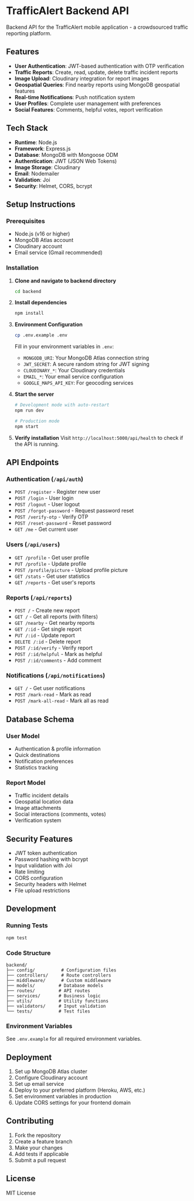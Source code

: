 # TrafficAlert Backend API

Backend API for the TrafficAlert mobile application - a crowdsourced traffic reporting platform.

## Features

- **User Authentication**: JWT-based authentication with OTP verification
- **Traffic Reports**: Create, read, update, delete traffic incident reports
- **Image Upload**: Cloudinary integration for report images
- **Geospatial Queries**: Find nearby reports using MongoDB geospatial features
- **Real-time Notifications**: Push notification system
- **User Profiles**: Complete user management with preferences
- **Social Features**: Comments, helpful votes, report verification

## Tech Stack

- **Runtime**: Node.js
- **Framework**: Express.js
- **Database**: MongoDB with Mongoose ODM
- **Authentication**: JWT (JSON Web Tokens)
- **Image Storage**: Cloudinary
- **Email**: Nodemailer
- **Validation**: Joi
- **Security**: Helmet, CORS, bcrypt

## Setup Instructions

### Prerequisites

- Node.js (v16 or higher)
- MongoDB Atlas account
- Cloudinary account
- Email service (Gmail recommended)

### Installation

1. **Clone and navigate to backend directory**
   ```bash
   cd backend
   ```

2. **Install dependencies**
   ```bash
   npm install
   ```

3. **Environment Configuration**
   ```bash
   cp .env.example .env
   ```
   
   Fill in your environment variables in `.env`:
   - `MONGODB_URI`: Your MongoDB Atlas connection string
   - `JWT_SECRET`: A secure random string for JWT signing
   - `CLOUDINARY_*`: Your Cloudinary credentials
   - `EMAIL_*`: Your email service configuration
   - `GOOGLE_MAPS_API_KEY`: For geocoding services

4. **Start the server**
   ```bash
   # Development mode with auto-restart
   npm run dev
   
   # Production mode
   npm start
   ```

5. **Verify installation**
   Visit `http://localhost:5000/api/health` to check if the API is running.

## API Endpoints

### Authentication (`/api/auth`)
- `POST /register` - Register new user
- `POST /login` - User login
- `POST /logout` - User logout
- `POST /forgot-password` - Request password reset
- `POST /verify-otp` - Verify OTP
- `POST /reset-password` - Reset password
- `GET /me` - Get current user

### Users (`/api/users`)
- `GET /profile` - Get user profile
- `PUT /profile` - Update profile
- `POST /profile/picture` - Upload profile picture
- `GET /stats` - Get user statistics
- `GET /reports` - Get user's reports

### Reports (`/api/reports`)
- `POST /` - Create new report
- `GET /` - Get all reports (with filters)
- `GET /nearby` - Get nearby reports
- `GET /:id` - Get single report
- `PUT /:id` - Update report
- `DELETE /:id` - Delete report
- `POST /:id/verify` - Verify report
- `POST /:id/helpful` - Mark as helpful
- `POST /:id/comments` - Add comment

### Notifications (`/api/notifications`)
- `GET /` - Get user notifications
- `POST /mark-read` - Mark as read
- `POST /mark-all-read` - Mark all as read

## Database Schema

### User Model
- Authentication & profile information
- Quick destinations
- Notification preferences
- Statistics tracking

### Report Model
- Traffic incident details
- Geospatial location data
- Image attachments
- Social interactions (comments, votes)
- Verification system

## Security Features

- JWT token authentication
- Password hashing with bcrypt
- Input validation with Joi
- Rate limiting
- CORS configuration
- Security headers with Helmet
- File upload restrictions

## Development

### Running Tests
```bash
npm test
```

### Code Structure
```
backend/
├── config/          # Configuration files
├── controllers/     # Route controllers
├── middleware/      # Custom middleware
├── models/         # Database models
├── routes/         # API routes
├── services/       # Business logic
├── utils/          # Utility functions
├── validators/     # Input validation
└── tests/          # Test files
```

### Environment Variables
See `.env.example` for all required environment variables.

## Deployment

1. Set up MongoDB Atlas cluster
2. Configure Cloudinary account
3. Set up email service
4. Deploy to your preferred platform (Heroku, AWS, etc.)
5. Set environment variables in production
6. Update CORS settings for your frontend domain

## Contributing

1. Fork the repository
2. Create a feature branch
3. Make your changes
4. Add tests if applicable
5. Submit a pull request

## License

MIT License
